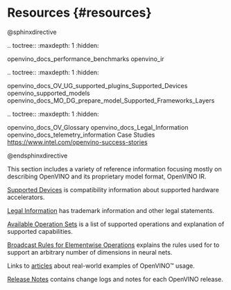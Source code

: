 # Resources {#resources}


@sphinxdirective

.. toctree::
   :maxdepth: 1
   :hidden:

   openvino_docs_performance_benchmarks
   openvino_ir

.. toctree::
   :maxdepth: 1
   :hidden:

   openvino_docs_OV_UG_supported_plugins_Supported_Devices
   openvino_supported_models
   openvino_docs_MO_DG_prepare_model_Supported_Frameworks_Layers

.. toctree::
   :maxdepth: 1
   :hidden:

   openvino_docs_OV_Glossary
   openvino_docs_Legal_Information
   openvino_docs_telemetry_information
   Case Studies <https://www.intel.com/openvino-success-stories>


@endsphinxdirective


This section includes a variety of reference information focusing mostly on describing OpenVINO 
and its proprietary model format, OpenVINO IR.


[Supported Devices](../OV_Runtime_UG/supported_plugins/Supported_Devices.md) is compatibility information about supported hardware accelerators.

[Legal Information](../Legal_Information.md) has trademark information and other legal statements.

[Available Operation Sets](../ops/opset.md) is a list of supported operations and explanation of supported capabilities.

[Broadcast Rules for Elementwise Operations](../ops/broadcast_rules.md) explains the rules used for to support an arbitrary number of dimensions in neural nets.

Links to [articles](https://www.intel.com/openvino-success-stories) about real-world examples of OpenVINO™ usage.

[Release Notes](https://software.intel.com/content/www/us/en/develop/articles/openvino-relnotes.html) contains change logs and notes for each OpenVINO release.
